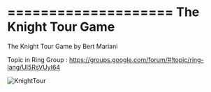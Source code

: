 ====================
The Knight Tour Game
====================

The Knight Tour Game by Bert Mariani

Topic in Ring Group : https://groups.google.com/forum/#!topic/ring-lang/UI5RsVUyI64

![KnightTour](https://github.com/ring-lang/ring/blob/master/applications/knighttour/knighttour.png)